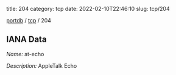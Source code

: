 title: 204
category: tcp
date: 2022-02-10T22:46:10
slug: tcp/204

[portdb](/) / [tcp](/category/tcp.html) / 204


## IANA Data

_Name:_ at-echo

_Description:_ AppleTalk Echo


